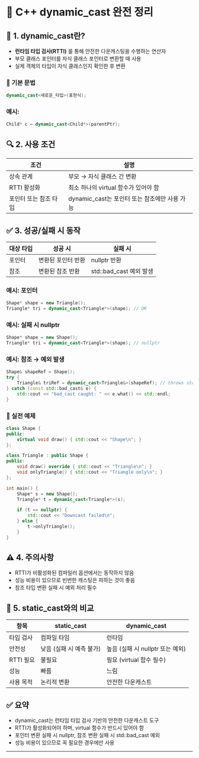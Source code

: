 # 🧠 C++ dynamic_cast 완전 정리

## 📌 1. dynamic_cast란?
- **런타임 타입 검사(RTTI)** 를 통해 안전한 다운캐스팅을 수행하는 연산자
- 부모 클래스 포인터를 자식 클래스 포인터로 변환할 때 사용
- 실제 객체의 타입이 자식 클래스인지 확인한 후 변환

### 🔧 기본 문법
```cpp
dynamic_cast<새로운_타입>(표현식);
```

### 예시:
```cpp
Child* c = dynamic_cast<Child*>(parentPtr);
```


## 🔍 2. 사용 조건
| 조건 | 설명 |
|------|-----| 
| 상속 관계 | 부모 → 자식 클래스 간 변환 | 
| RTTI 활성화 | 최소 하나의 virtual 함수가 있어야 함 | 
| 포인터 또는 참조 타입 | dynamic_cast는 포인터 또는 참조에만 사용 가능 | 



## ✅ 3. 성공/실패 시 동작
| 대상 타입 | 성공 시 | 실패 시 | 
|------|-----|-------|
| 포인터 | 변환된 포인터 반환 | nullptr 반환 | 
| 참조 | 변환된 참조 반환 | std::bad_cast 예외 발생 | 


### 예시: 포인터
```cpp
Shape* shape = new Triangle();
Triangle* tri = dynamic_cast<Triangle*>(shape); // OK
```



### 예시: 실패 시 nullptr
```cpp
Shape* shape = new Shape();
Triangle* tri = dynamic_cast<Triangle*>(shape); // nullptr
```

### 예시: 참조 → 예외 발생
```cpp
Shape& shapeRef = Shape();
try {
    Triangle& triRef = dynamic_cast<Triangle&>(shapeRef); // throws std::bad_cast
} catch (const std::bad_cast& e) {
    std::cout << "bad_cast caught: " << e.what() << std::endl;
}
```


### 🧪 실전 예제
```cpp
class Shape {
public:
    virtual void draw() { std::cout << "Shape\n"; }
};

class Triangle : public Shape {
public:
    void draw() override { std::cout << "Triangle\n"; }
    void onlyTriangle() { std::cout << "Triangle only\n"; }
};

int main() {
    Shape* s = new Shape();
    Triangle* t = dynamic_cast<Triangle*>(s);

    if (t == nullptr) {
        std::cout << "Downcast failed\n";
    } else {
        t->onlyTriangle();
    }
}
```


## ⚠️ 4. 주의사항
- RTTI가 비활성화된 컴파일러 옵션에서는 동작하지 않음
- 성능 비용이 있으므로 빈번한 캐스팅은 피하는 것이 좋음
- 참조 타입 변환 실패 시 예외 처리 필수

## 🔄 5. static_cast와의 비교
| 항목 | static_cast | dynamic_cast | 
|------|------------|---------------|
| 타입 검사 | 컴파일 타임 | 런타임 | 
| 안전성 | 낮음 (실패 시 예측 불가) | 높음 (실패 시 nullptr 또는 예외) | 
| RTTI 필요 | 불필요 | 필요 (virtual 함수 필수) | 
| 성능 | 빠름 | 느림 | 
| 사용 목적 | 논리적 변환 | 안전한 다운캐스트 | 



## ✅ 요약
- dynamic_cast는 런타임 타입 검사 기반의 안전한 다운캐스트 도구
- RTTI가 활성화되어야 하며, virtual 함수가 반드시 있어야 함
- 포인터 변환 실패 시 nullptr, 참조 변환 실패 시 std::bad_cast 예외
- 성능 비용이 있으므로 꼭 필요한 경우에만 사용

---
